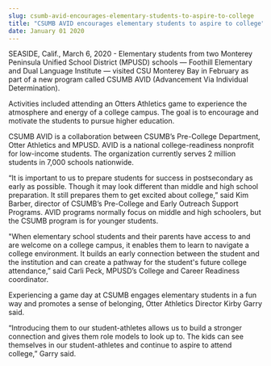 ```yaml
---
slug: csumb-avid-encourages-elementary-students-to-aspire-to-college
title: "CSUMB AVID encourages elementary students to aspire to college"
date: January 01 2020
---
```


 
<p>
  SEASIDE, Calif., March 6, 2020 - Elementary students from two Monterey
  Peninsula Unified School District (MPUSD) schools — Foothill Elementary and
  Dual Language Institute — visited CSU Monterey Bay in February as part of a
  new program called CSUMB AVID (Advancement Via Individual Determination).
</p>
<p>
  Activities included attending an Otters Athletics game to experience the
  atmosphere and energy of a college campus. The goal is to encourage and
  motivate the students to pursue higher education.
</p>
<p>
  CSUMB AVID is a collaboration between CSUMB’s Pre-College Department, Otter
  Athletics and MPUSD. AVID is a national college-readiness nonprofit for
  low-income students. The organization currently serves 2 million students in
  7,000 schools nationwide.
</p>
<p>
  “It is important to us to prepare students for success in postsecondary as
  early as possible. Though it may look different than middle and high school
  preparation. It still prepares them to get excited about college,” said Kim
  Barber, director of CSUMB’s Pre-College and Early Outreach Support Programs.
  AVID programs normally focus on middle and high schoolers, but the CSUMB
  program is for younger students.
</p>
<p>
  "When elementary school students and their parents have access to and are
  welcome on a college campus, it enables them to learn to navigate a college
  environment. It builds an early connection between the student and the
  institution and can create a pathway for the student's future college
  attendance,” said Carli Peck, MPUSD’s College and Career Readiness
  coordinator.
</p>
<p>
  Experiencing a game day at CSUMB engages elementary students in a fun way and
  promotes a sense of belonging, Otter Athletics Director Kirby Garry said.
</p>
<p>
  “Introducing them to our student-athletes allows us to build a stronger
  connection and gives them role models to look up to. The kids can see
  themselves in our student-athletes and continue to aspire to attend college,”
  Garry said.
</p>
 

